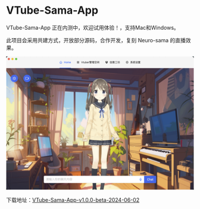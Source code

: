 # VTube-Sama-App

VTube-Sama-App 正在内测中，欢迎试用体验！，支持Mac和Windows。

此项目会采用共建方式，开放部分源码，合作开发，复刻 Neuro-sama 的直播效果。

![demo_01.png](docs/demo_01.png)

下载地址：[VTube-Sama-App-v1.0.0-beta-2024-06-02](https://github.com/Westworld-AI/VTube-Sama-App/releases/tag/v1.0.0-beta-2024-06-02)


